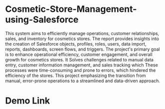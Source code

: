 # Cosmetic-Store-Management-using-Salesforce
This system aims to efficiently manage operations, customer relationships, sales, and inventory for cosmetics stores. The report provides insights into the creation of Salesforce objects, profiles, roles, users, data import, reports, dashboards, screen flows, and triggers. The project's primary goal is to enhance operational efficiency, customer engagement, and overall growth for cosmetics stores. It Solves challenges related to manual data entry, customer information management, and sales tracking which These processes were time-consuming and prone to errors, which hindered the efficiency of the stores. This project emphasizing the transition from manual, error-prone operations to a streamlined and data-driven approach.

# Demo Link
